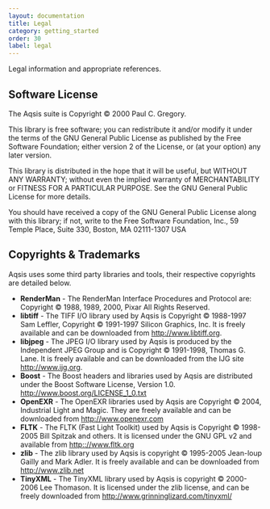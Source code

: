 ```yaml
---
layout: documentation
title: Legal 
category: getting_started
order: 30
label: legal
---
```


Legal information and appropriate references.

Software License
----------------

The Aqsis suite is Copyright &copy; 2000 Paul C. Gregory.

  This library is free software; you can redistribute it and/or
  modify it under the terms of the GNU General Public
  License as published by the Free Software Foundation; either
  version 2 of the License, or (at your option) any later version.
  
  This library is distributed in the hope that it will be useful,
  but WITHOUT ANY WARRANTY; without even the implied warranty of
  MERCHANTABILITY or FITNESS FOR A PARTICULAR PURPOSE.  See the GNU
  General Public License for more details.
  
  You should have received a copy of the GNU General Public
  License along with this library; if not, write to the Free Software
  Foundation, Inc., 59 Temple Place, Suite 330, Boston, MA  02111-1307  USA



Copyrights & Trademarks
-----------------------

Aqsis uses some third party libraries and tools, their respective copyrights are
detailed below.

* **RenderMan** - The RenderMan Interface Procedures and Protocol are:
  Copyright &copy; 1988, 1989, 2000, Pixar All Rights Reserved.
* **libtiff** - The TIFF I/O library used by Aqsis is Copyright &copy; 1988-1997
  Sam Leffler, Copyright &copy; 1991-1997 Silicon Graphics, Inc. It is freely
  available and can be downloaded from <http://www.libtiff.org>. 
* **libjpeg** - The JPEG I/O library used by Aqsis is produced by the
  Independent JPEG Group and is Copyright &copy; 1991-1998, Thomas G. Lane. It is
  freely available and can be downloaded from the IJG site
  <http://www.ijg.org>. 
* **Boost** - The Boost headers and libraries used by Aqsis are distributed
  under the Boost Software License, Version 1.0.
  <http://www.boost.org/LICENSE_1_0.txt>
* **OpenEXR** - The OpenEXR libraries used by Aqsis are Copyright &copy; 2004,
  Industrial Light and Magic. They are freely available and can be downloaded
  from <http://www.openexr.com>
* **FLTK** - The FLTK (Fast Light Toolkit) used by Aqsis is Copyright &copy;
  1998-2005 Bill Spitzak and others. It is licensed under the GNU GPL v2 and
  available from <http:://www.fltk.org>
* **zlib** - The zlib library used by Aqsis is copyright © 1995-2005 Jean-loup
  Gailly and Mark Adler. It is freely available and can be downloaded from
  <http://www.zlib.net>
* **TinyXML** - The TinyXML library used by Aqsis is copyright &copy; 2000-2006 Lee
  Thomason. It is licensed under the zlib license, and can be freely downloaded
  from <http://www.grinninglizard.com/tinyxml/>

